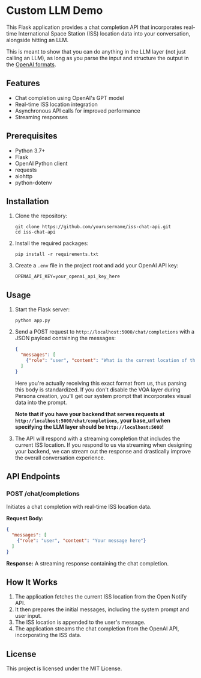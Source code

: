 # Custom LLM Demo

This Flask application provides a chat completion API that incorporates real-time International Space Station (ISS) location data into your conversation, alongside hitting an LLM.

This is meant to show that you can do anything in the LLM layer (not just calling an LLM), as long as you parse the input and structure the output in the [OpenAI formats](https://platform.openai.com/docs/api-reference/chat).

## Features
- Chat completion using OpenAI's GPT model
- Real-time ISS location integration
- Asynchronous API calls for improved performance
- Streaming responses

## Prerequisites

- Python 3.7+
- Flask
- OpenAI Python client
- requests
- aiohttp
- python-dotenv

## Installation

1. Clone the repository:
   ```
   git clone https://github.com/yourusername/iss-chat-api.git
   cd iss-chat-api
   ```

2. Install the required packages:
   ```
   pip install -r requirements.txt
   ```

3. Create a `.env` file in the project root and add your OpenAI API key:
   ```
   OPENAI_API_KEY=your_openai_api_key_here
   ```

## Usage

1. Start the Flask server:
   ```
   python app.py
   ```

2. Send a POST request to `http://localhost:5000/chat/completions` with a JSON payload containing the messages:
   ```json
   {
     "messages": [
       {"role": "user", "content": "What is the current location of the ISS?"}
     ]
   }
   ```
   Here you're actually receiving this exact format from us, thus parsing this body is standardized. If you don't disable the VQA layer during Persona creation, you'll get our system prompt that incorporates visual data into the prompt.
   
   **Note that if you have your backend that serves requests at `http://localhost:5000/chat/completions`, your base_url when specifying the LLM layer should be `http://localhost:5000`!**

3. The API will respond with a streaming completion that includes the current ISS location. If you respond to us via streaming when designing your backend, we can stream out the response and drastically improve the overall conversation experience.

## API Endpoints

### POST /chat/completions

Initiates a chat completion with real-time ISS location data.

**Request Body:**
```json
{
  "messages": [
    {"role": "user", "content": "Your message here"}
  ]
}
```

**Response:**
A streaming response containing the chat completion.

## How It Works

1. The application fetches the current ISS location from the Open Notify API.
2. It then prepares the initial messages, including the system prompt and user input.
3. The ISS location is appended to the user's message.
4. The application streams the chat completion from the OpenAI API, incorporating the ISS data.

## License

This project is licensed under the MIT License.